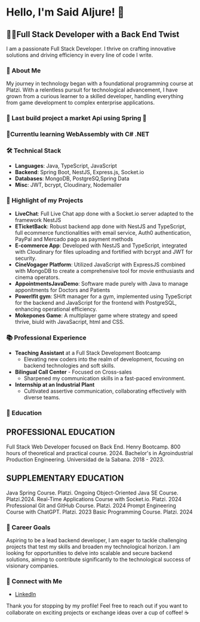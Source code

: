 # Hello, I'm Said Aljure! 👋

## 👨‍💻Full Stack Developer with a Back End Twist

I am a passionate Full Stack Developer. I thrive on crafting innovative solutions and driving efficiency in every line of code I write.

### 🚀 About Me
My journey in technology began with a foundational programming course at Platzi. With a relentless pursuit for technological advancement, I have grown from a curious learner to a skilled developer, handling everything from game development to complex enterprise applications.

### 🌟 Last build project a market Api using Spring 🌟

### 🌟Currentlu learning WebAssembly with C# .NET

### 🛠️ Technical Stack
- **Languages**: Java, TypeScript, JavaScript
- **Backend**: Spring Boot, NestJS, Express.js, Socket.io
- **Databases**: MongoDB, PostgreSQ,Spring Data
- **Misc**: JWT, bcrypt, Cloudinary, Nodemailer 

### 🌟 Highlight of my Projects
- **LiveChat**: Full Live Chat app done with a Socket.io server adapted to the framework NestJS 
- **ETicketBack**: Robust backend app done with NestJS and TypeScript, full ecommerce functionalities with email service, Auth0 authentication, PayPal and Mercado pago as payment methods 
- **E-commerce App**: Developed with NestJS and TypeScript, integrated with Cloudinary for files uploading and fortified with bcrypt and JWT for security.
- **CineVogager Platform**: Utilized JavaScript with ExpressJS combined with MongoDB to create a comprehensive tool for movie enthusiasts and cinema operators.
- **AppointmentsJavaDemo**: Software made purely with Java to manage apponitments for Doctors and Patients
- **Powerlfit gym**: SHift manager for a gym, implemented using TypeScript for the backend and JavaScript for the frontend with PostgreSQL, enhancing operational efficiency.
- **Mokepones Game**: A multiplayer game where strategy and speed thrive, biuld with JavaSacript, html and CSS.
  
### 📚 Professional Experience
- **Teaching Assistant** at a Full Stack Development Bootcamp
  - Elevating new coders into the realm of development, focusing on backend technologies and soft skills.
- **Bilingual Call Center** - Focused on Cross-sales
  - Sharpened my communication skills in a fast-paced environment.
- **Internship at an Industrial Plant**
  - Cultivated assertive communication, collaborating effectively with diverse teams.

### 📖 Education
 ## PROFESSIONAL EDUCATION
Full Stack Web Developer focused on Back End. Henry Bootcamp. 800 hours of theoretical and practical course. 2024.
Bachelor's in Agroindustrial Production Engineering. Universidad de la Sabana. 2018 - 2023.

 ## SUPPLEMENTARY EDUCATION
Java Spring Course. Platzi. Ongoing 
Object-Oriented Java SE Course. Platzi.2024.
Real-Time Applications Course with Socket.io. Platzi. 2024
Professional Git and GitHub Course. Platzi. 2024
Prompt Engineering Course with ChatGPT. Platzi. 2023
Basic Programming Course. Platzi. 2024


### 🎯 Career Goals
Aspiring to be a lead backend developer, I am eager to tackle challenging projects that test my skills and broaden my technological horizon. I am looking for opportunities to delve into scalable and secure backend solutions, aiming to contribute significantly to the technological success of visionary companies.

### 🤝 Connect with Me
- [LinkedIn](https://www.linkedin.com/in/webdeveloper-saljure)

Thank you for stopping by my profile! Feel free to reach out if you want to collaborate on exciting projects or exchange ideas over a cup of coffee! ☕



